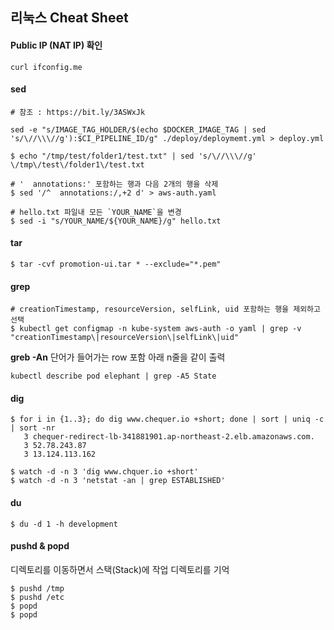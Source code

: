 ## 리눅스 Cheat Sheet

#### Public IP (NAT IP) 확인
```
curl ifconfig.me
```

#### sed

```shell
# 참조 : https://bit.ly/3ASWxJk

sed -e "s/IMAGE_TAG_HOLDER/$(echo $DOCKER_IMAGE_TAG | sed 's/\//\\\//g'):$CI_PIPELINE_ID/g" ./deploy/deploymemt.yml > deploy.yml
```

```shell
$ echo "/tmp/test/folder1/test.txt" | sed 's/\//\\\//g' 
\/tmp\/test\/folder1\/test.txt
```

```shell
# '  annotations:' 포함하는 행과 다음 2개의 행을 삭제
$ sed '/^  annotations:/,+2 d' > aws-auth.yaml
```

```shell
# hello.txt 파일내 모든 `YOUR_NAME`을 변경
$ sed -i "s/YOUR_NAME/${YOUR_NAME}/g" hello.txt 
```

#### tar

```shell
$ tar -cvf promotion-ui.tar * --exclude="*.pem"
```

#### grep

```
# creationTimestamp, resourceVersion, selfLink, uid 포함하는 행을 제외하고 선택
$ kubectl get configmap -n kube-system aws-auth -o yaml | grep -v "creationTimestamp\|resourceVersion\|selfLink\|uid"
```

**greb -An**
단어가 들어가는 row 포함 아래 n줄을 같이 출력
```
kubectl describe pod elephant | grep -A5 State
```


#### dig

```
$ for i in {1..3}; do dig www.chequer.io +short; done | sort | uniq -c | sort -nr
   3 chequer-redirect-lb-341881901.ap-northeast-2.elb.amazonaws.com.
   3 52.78.243.87
   3 13.124.113.162

$ watch -d -n 3 'dig www.chquer.io +short'
$ watch -d -n 3 'netstat -an | grep ESTABLISHED'  
```

#### du

```
$ du -d 1 -h development
```

#### pushd & popd
디렉토리를 이동하면서 스택(Stack)에 작업 디렉토리를 기억
```
$ pushd /tmp
$ pushd /etc
$ popd
$ popd
```



